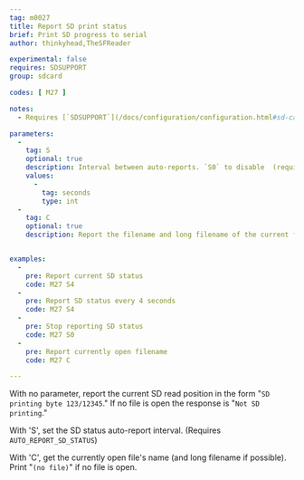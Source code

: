 ```yaml
---
tag: m0027
title: Report SD print status
brief: Print SD progress to serial
author: thinkyhead,TheSFReader

experimental: false
requires: SDSUPPORT
group: sdcard

codes: [ M27 ]

notes:
  - Requires [`SDSUPPORT`](/docs/configuration/configuration.html#sd-card)

parameters:
  -
    tag: S
    optional: true
    description: Interval between auto-reports. `S0` to disable  (requires `AUTO_REPORT_SD_STATUS`)
    values:
      -
        tag: seconds
        type: int
  -
    tag: C
    optional: true
    description: Report the filename and long filename of the current file


examples:
  -
    pre: Report current SD status
    code: M27 S4
  -
    pre: Report SD status every 4 seconds
    code: M27 S4
  -
    pre: Stop reporting SD status
    code: M27 S0
  -
    pre: Report currently open filename
    code: M27 C

---
```


With no parameter, report the current SD read position in the form "`SD printing byte 123/12345`." If no file is open the response is "`Not SD printing`."

With 'S<seconds>', set the SD status auto-report interval. (Requires `AUTO_REPORT_SD_STATUS`)

With 'C', get the currently open file's name (and long filename if possible). Print "`(no file)`" if no file is open.
